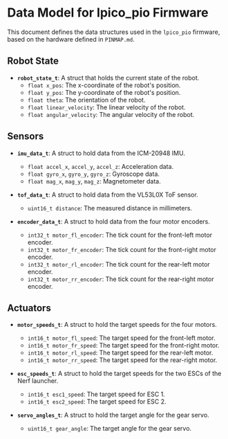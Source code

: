 # Data Model for lpico_pio Firmware

This document defines the data structures used in the `lpico_pio` firmware, based on the hardware defined in `PINMAP.md`.

## Robot State

- **`robot_state_t`**: A struct that holds the current state of the robot.
  - `float x_pos`: The x-coordinate of the robot's position.
  - `float y_pos`: The y-coordinate of the robot's position.
  - `float theta`: The orientation of the robot.
  - `float linear_velocity`: The linear velocity of the robot.
  - `float angular_velocity`: The angular velocity of the robot.

## Sensors

- **`imu_data_t`**: A struct to hold data from the ICM-20948 IMU.
  - `float accel_x`, `accel_y`, `accel_z`: Acceleration data.
  - `float gyro_x`, `gyro_y`, `gyro_z`: Gyroscope data.
  - `float mag_x`, `mag_y`, `mag_z`: Magnetometer data.

- **`tof_data_t`**: A struct to hold data from the VL53L0X ToF sensor.
  - `uint16_t distance`: The measured distance in millimeters.

- **`encoder_data_t`**: A struct to hold data from the four motor encoders.
  - `int32_t motor_fl_encoder`: The tick count for the front-left motor encoder.
  - `int32_t motor_fr_encoder`: The tick count for the front-right motor encoder.
  - `int32_t motor_rl_encoder`: The tick count for the rear-left motor encoder.
  - `int32_t motor_rr_encoder`: The tick count for the rear-right motor encoder.

## Actuators

- **`motor_speeds_t`**: A struct to hold the target speeds for the four motors.
  - `int16_t motor_fl_speed`: The target speed for the front-left motor.
  - `int16_t motor_fr_speed`: The target speed for the front-right motor.
  - `int16_t motor_rl_speed`: The target speed for the rear-left motor.
  - `int16_t motor_rr_speed`: The target speed for the rear-right motor.

- **`esc_speeds_t`**: A struct to hold the target speeds for the two ESCs of the Nerf launcher.
  - `int16_t esc1_speed`: The target speed for ESC 1.
  - `int16_t esc2_speed`: The target speed for ESC 2.

- **`servo_angles_t`**: A struct to hold the target angle for the gear servo.
  - `uint16_t gear_angle`: The target angle for the gear servo.

